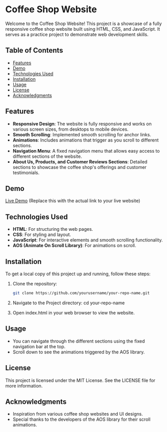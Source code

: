 # Coffee Shop Website

Welcome to the Coffee Shop Website! This project is a showcase of a fully responsive coffee shop website built using HTML, CSS, and JavaScript. It serves as a practice project to demonstrate web development skills.

## Table of Contents

- [Features](#features)
- [Demo](#demo)
- [Technologies Used](#technologies-used)
- [Installation](#installation)
- [Usage](#usage)
- [License](#license)
- [Acknowledgments](#acknowledgments)

## Features

- **Responsive Design**: The website is fully responsive and works on various screen sizes, from desktops to mobile devices.
- **Smooth Scrolling**: Implemented smooth scrolling for anchor links.
- **Animations**: Includes animations that trigger as you scroll to different sections.
- **Navigation Menu**: A fixed navigation menu that allows easy access to different sections of the website.
- **About Us, Products, and Customer Reviews Sections**: Detailed sections to showcase the coffee shop's offerings and customer testimonials.

## Demo

[Live Demo]([https://your-live-demo-link.com](https://rishabh-verma-thc.github.io/CoffeeShop-WebPage/)) (Replace this with the actual link to your live website)

## Technologies Used

- **HTML**: For structuring the web pages.
- **CSS**: For styling and layout.
- **JavaScript**: For interactive elements and smooth scrolling functionality.
- **AOS (Animate On Scroll Library)**: For animations on scroll.

## Installation

To get a local copy of this project up and running, follow these steps:

1. Clone the repository:
   ```bash
   git clone https://github.com/yourusername/your-repo-name.git

2. Navigate to the Project directory:
    cd your-repo-name

3. Open index.html in your web browser to view the website.

## Usage

- You can navigate through the different sections using the fixed navigation bar at the top.
- Scroll down to see the animations triggered by the AOS library.

## License
This project is licensed under the MIT License. See the LICENSE file for more information.

## Acknowledgments

- Inspiration from various coffee shop websites and UI designs.
- Special thanks to the developers of the AOS library for their scroll animations.
